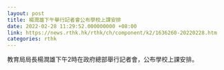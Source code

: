 ```yaml
---
layout: post
title: 楊潤雄下午舉行記者會公布學校上課安排
date: 2022-02-28 11:29:52.000000000 +08:00
link: https://news.rthk.hk/rthk/ch/component/k2/1636260-20220228.htm
categories: rthk
---
```


教育局局長楊潤雄下午2時在政府總部舉行記者會，公布學校上課安排。
